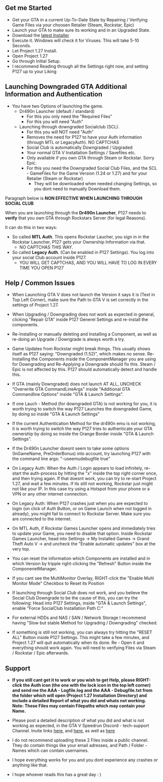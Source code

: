 ﻿
## Get me Started

* Get your GTA in a current Up-To-Date State by Repairing / Verifying Game Files via your choosen Retailer (Steam, Rockstar, Epic)
* Launch your GTA to make sure its working and in an Upgraded State.
* Download the [latest Installer](https://github.com/TwosHusbandS/Project-127/raw/master/Installer/Project_127_Installer_Latest.exe)
* Execute it. Windows will check it for Viruses. This will take 5-10 Seconds.
* Let Project 1.27 Install.
* Open Project 1.27
* Go through Initial Setup.
* I recommend Reading through all the Settings right now, and setting P127 up to your Liking


## Launching Downgraded GTA Additional Information and Authentication

* You have two Options of launching the game.
  * Dr490n Launcher (default / standard)
    * For this you only need the "Required Files"
	* For this you will need "Auth"
  * Launching through downgraded Socialclub (SCL).
    * For this you will NOT need "Auth"
	* Removes the need for P127 to have your Auth information (through MTL or LegacyAuth). NO CAPTCHAS
    * Social Club is automatically Downgraded / Upgraded
	* Your normal GTA V Installation Settings / Savefiles etc.
    * Only available if you own GTA through Steam or Rockstar. Sorry Epic.
    * For this you need the Downgraded Social Club Files, and the SCL - GameFiles for the Game Version (1.24 or 1.27) and for your Retailer (Steam or Rockstar)
	  * They will be downloaded when needed changing Settings, so you dont need to manually Download them.


Paragraph below is **NON EFFECTIVE WHEN LAUNCHING THROUGH SOCIAL CLUB**

When you are launching through the **Dr490n Launcher**, P127 needs to **verify** that you own GTA through Rockstars Server (for legal Reasons).

It can do this in two ways:
* So called **MTL Auth**. This opens Rockstar Laucher, you sign in in the Rockstar Launcher, P127 gets your Ownership Information via that.
  * NO CAPTCHAS THIS WAY.
* So called **Legacy Auth**. (Can be enabled in P127 Settings). You log into your social Club account inside P127.
  * YOU WILL GET CAPTCHAS, AND YOU WILL HAVE TO LOG IN EVERY TIME YOU OPEN P127

## Help / Common Issues

* When Launching GTA V does not launch the Version it says it is (Text in Top Left Corner), make sure the Path to GTA V is set correctly in the settings of Project 1.27.

* When Upgrading / Downgrading does not work as expected in general, clicking \"Repair GTA\" inside P127 Generel Settings and re-install the components.

* Re-Installing or manually deleting and Installing a Component, as well as re-doing an Upgrade / Downgrade is always worth a try.

* Game Updates from Rockstar might break things. This usually shows itself as P127 saying: "Downgraded (1.52)", which makes no sense. Re-Installing the Components inside the ComponentManager you are using for Downgrading and Re-Applying a Downgrade should fix this. Steam / Epic is not affected by this. P127 should automatically detect and handle this.

* If GTA (mainly Downgraded) does not launch AT ALL, UNCHECK "Overwrite GTA CommandLineArgs" inside "Additional GTA Commandline Options" inside "GTA & Launch Settings".

* If one Lauch - Method (for downgraded GTA) is not working for you, it is worth trying to switch the way P127 Launches the downgraded Game, by doing so inside "GTA & Launch Settings"

* If the current Authentication Method for the dr490n emu is not working, it is worth trying to switch the way P127 tries to authenticate your GTA ownership by doing so inside the Orange Border inside "GTA & Launch Settings".

* If the Dr490n Launcher doesnt seem to take some options (InGameName, PreOrderBonus) into account, try launching P127 with the command line args: "-useemudebugfile true"

* On Legacy Auth: When the Auth / Login appears to load infinitely, re-start the auth-process by hitting the "x" inside the top right corner once, and then trying again. If that doesnt work, you can try to re-start Project 1.27, and wait a few  minutes. If its still not working, Rockstar just might not like your IP. In this case try using a Hotspot from your phone or a VPN or any other internet connection.

* On Legacy Auth: When P127 crashes just when you are expected to login (on click of Auth Button, or on Game Launch when not logged in already), you might fail to connect to Rockstar Server. Make sure you are connected to the internet.

* On MTL Auth, if Rockstar Games Launcher opens and immediately tries to update your Game, you need to disable that option. Inside Rockstar Games Launcher, head into Settings -> My Installed Games -> Grand Theft Auto V -> and uncheck the "Enable automatic updates" box at the very top.

* You can reset the information which Components are installed and in which Version by tripple right-clicking the "Refresh" Button inside the ComponenetManager.

* If you cant see the MultiMonitor Overlay, RIGHT-click the \"Enable Multi Monitor Mode\" Checkbox to Reset its Position
			
* If launching through Social Club does not work, and you believe the Social Club Downgrade to be the cause of this, you can try the following: Head into P127 Settings, inside "GTA & Launch Settings", enable "Force SocialClub Installation Path C:"

* For external HDDs and NAS / SAN / Network Storage I recommend having "Slow but stable Method for Upgrading / Downgrading" checked.

* If something is still not working, you can always try hitting the "RESET ALL" Button inside P127 Settings. This might take a few minutes, and Project 1.27 will quit automatically when its done. Re - Open it and everything should work again. You will need to verifying Files via Steam / Rockstar / Epic afterwards.

## Support

* **If you still cant get it to work or you wish to get Help, please RIGHT-click the Auth icon (the one with the lock icon in the top left corner) and send me the AAA - Logfile.log and the AAA - Debugfile.txt from the folder which will open (Project 1.27 Installation Directory) and include a detailed Report of what you did and whats not working. Note: These Files may contain Filepaths which may contain your Name.**

* Please post a detailed description of what you did and what is not working as expected, in the GTA V Speedrun Discord - tech-support Channel. Invite links [here](https://discord.gg/3qjGGBM), and [here](https://discord.gg/rRrTGUV), as well as [here](https://discord.com/invite/zQt8wZg)

* I do not recommend uploading these 2 Files inside a public channel. They do contain things like your email adresses, and Path / Folder - Names which can contain usernames.

* I hope everything works for you and you dont experience any crashes or anything like that.

* I hope whoever reads this has a great day : )
